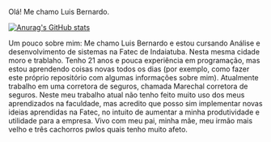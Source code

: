 Olá! Me chamo Luis Bernardo.

[![Anurag's GitHub stats](https://github-readme-stats.vercel.app/api?username=lbpb293)](https://github.com/anuraghazra/github-readme-stats)

Um pouco sobre mim: Me chamo Luis Bernardo e estou cursando Análise e desenvolvimento de sistemas na Fatec de Indaiatuba. Nesta mesma cidade moro e trablaho. Tenho 21 anos e pouca experiência em programação, mas estou aprendendo coisas novas todos os dias (por exemplo, como fazer este próprio repositório com algumas informações sobre mim). Atualmente trabalho em uma corretora de seguros, chamada Marechal corretora de seguros. Neste meu trabalho atual não tenho feito muito uso dos meus aprendizados na faculdade, mas acredito que posso sim implementar novas ideias aprendidas na Fatec, no intuito de aumentar a minha produtividade e utilidade para a empresa. Vivo com meu pai, minha mãe, meu irmão mais velho e três cachorros pwlos quais tenho muito afeto.
